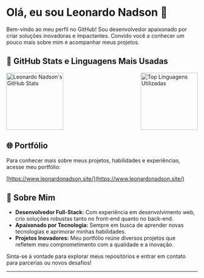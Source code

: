 # Olá, eu sou Leonardo Nadson 👋

Bem-vindo ao meu perfil no GitHub! Sou desenvolvedor apaixonado por criar soluções inovadoras e impactantes. Convido você a conhecer um pouco mais sobre mim e acompanhar meus projetos.

## 🚀 GitHub Stats e Linguagens Mais Usadas

<div style="display: flex; justify-content: space-between; gap: 20px; flex-wrap: wrap;">
  <img height="150em" src="https://github-readme-stats.vercel.app/api?username=leonardonadson&show_icons=true&theme=midnight-purple" alt="Leonardo Nadson's GitHub Stats" />
  <img height="150em" src="https://github-readme-stats.vercel.app/api/top-langs/?username=leonardonadson&layout=compact&theme=midnight-purple" alt="Top Linguagens Utilizadas" />
</div>

## 🌐 Portfólio

Para conhecer mais sobre meus projetos, habilidades e experiências, acesse meu portfólio:

[https://www.leonardonadson.site/](https://www.leonardonadson.site/)

## 💼 Sobre Mim

- **Desenvolvedor Full-Stack:** Com experiência em desenvolvimento web, crio soluções robustas tanto no front-end quanto no back-end.
- **Apaixonado por Tecnologia:** Sempre em busca de aprender novas tecnologias e aprimorar minhas habilidades.
- **Projetos Inovadores:** Meu portfólio reúne diversos projetos que refletem meu comprometimento com a qualidade e a inovação.

Sinta-se à vontade para explorar meus repositórios e entrar em contato para parcerias ou novos desafios!

---

<!-- Atualize este README conforme suas necessidades -->
